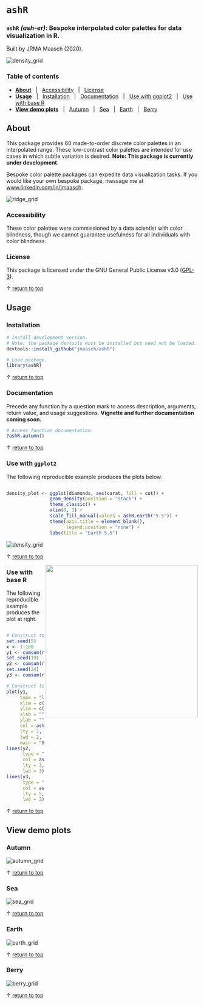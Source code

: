 # `ashR`

### `ashR` *(ash-er)*: Bespoke interpolated color palettes for data visualization in R.

Built by JRMA Maasch (2020).

![density_grid](https://github.com/jmaasch/ashR/blob/master/figures/density_grid.jpg)

### Table of contents

* **[About](#About)** &nbsp; | &nbsp; [Accessibility](#Accessibility) &nbsp; | &nbsp; [License](#License)
* **[Usage](#Usage)** &nbsp; | &nbsp; [Installation](#Installation) &nbsp; | &nbsp; [Documentation](#Documentation) &nbsp; | &nbsp; [Use with ggplot2](#Use-with-ggplot2) &nbsp; | &nbsp; [Use with base R](#Use-with-base-R)
* **[View demo plots](#View-demo-plots)** &nbsp; | &nbsp; [Autumn](#Autumn) &nbsp; | &nbsp; [Sea](#Sea) &nbsp; | &nbsp; [Earth](#Earth) &nbsp; | &nbsp; [Berry](#Berry)

## About

This package provides 60 made-to-order discrete color palettes in an interpolated range. These low-contrast color palettes are intended for use cases in which subtle variation is desired. **Note: This package is currently under development.**

Bespoke color palette packages can expedite data visualization tasks. If you would like your own bespoke package, message me at www.linkedin.com/in/jmaasch.

![ridge_grid](https://github.com/jmaasch/ashR/blob/master/figures/ridge_grid.jpg)

### Accessibility

These color palettes were commissioned by a data scientist with color blindness, though we cannot guarantee usefulness for all individuals with color blindness.

### License

This package is licensed under the GNU General Public License v3.0 (<a href="https://choosealicense.com/licenses/gpl-3.0/" target="_blank">GPL-3</a>).

&#8593; [return to top](#ashR)

## Usage

### Installation

```R
# Install development version.
# Note: the package devtools must be installed but need not be loaded.
devtools::install_github("jmaasch/ashR")

# Load package.
library(ashR)
```

&#8593; [return to top](#ashR)

### Documentation

Precede any function by a question mark to access description, arguments, return value, and usage suggestions. **Vignette and further documentation coming soon.**

```R
# Access function documentation.
?ashR.autumn()
```

&#8593; [return to top](#ashR)

### Use with `ggplot2`

The following reproducible example produces the plots below.

```r

density_plot <- ggplot(diamonds, aes(carat, fill = cut)) +
                geom_density(position = "stack") +
                theme_classic() +
                xlim(0, 3) +
                scale_fill_manual(values = ashR.earth("5.5")) +
                theme(axis.title = element_blank(),
                      legend.position = "none") +
                labs(title = "Earth 5.5")

```

![density_grid](https://github.com/jmaasch/ashR/blob/master/figures/density_grid2.jpg)

&#8593; [return to top](#ashR)

<img src="https://github.com/jmaasch/ashR/blob/master/figures/line.jpg" width="400" align="right"/>

### Use with base R

The following reproducible example produces the plot at right.


```r

# Construct toy data.
set.seed(5)
x <- 1:100
y1 <- cumsum(rnorm(100))
set.seed(19)
y2 <- cumsum(rnorm(100))
set.seed(24)
y3 <- cumsum(rnorm(100))

# Construct line plot.
plot(y1, 
     type = "l", 
     xlim = c(0, 100),
     ylim = c(-15, 15),
     xlab = "", 
     ylab = "", 
     col = ashR.berry("2.3")[1],
     lty = 1,
     lwd = 2,
     main = "Berry 2.3")
lines(y2, 
      type = "l", 
      col = ashR.berry("2.3")[2], 
      lty = 3,
      lwd = 3)
lines(y3, 
      type = "l", 
      col = ashR.berry("2.3")[3],
      lty = 5,
      lwd = 2)

```

&#8593; [return to top](#ashR)

## View demo plots

### Autumn
![autumn_grid](https://github.com/jmaasch/ashR/blob/master/figures/autumn_grid.jpg)

&#8593; [return to top](#ashR)

### Sea
![sea_grid](https://github.com/jmaasch/ashR/blob/master/figures/sea_grid.jpg)

&#8593; [return to top](#ashR)

### Earth
![earth_grid](https://github.com/jmaasch/ashR/blob/master/figures/earth_grid.jpg)

&#8593; [return to top](#ashR)

### Berry
![berry_grid](https://github.com/jmaasch/ashR/blob/master/figures/berry_grid.jpg)

&#8593; [return to top](#ashR)
